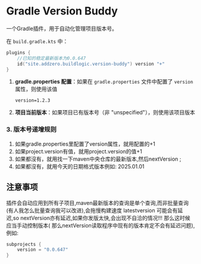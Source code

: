 # Gradle Version Buddy

一个Gradle插件，用于自动化管理项目版本号。

在 `build.gradle.kts` 中：

```kotlin
plugins {
    //已知的稳定最新版本为0.0.647
    id("site.addzero.buildlogic.version-buddy") version "+"
}
```

1. **gradle.properties 配置**：如果在 `gradle.properties` 文件中配置了 `version` 属性，则使用该值
   ```properties
   version=1.2.3
   ```
2. **项目当前版本**：如果项目已有版本号（非 "unspecified"），则使用该项目版本

### 3. 版本号递增规则

1. 如果gradle.properties里配置了version属性，就用配置的+1
2. 如果project.version有值，就用project.version的值+1
3. 如果都沒有，就用找一下maven中央仓库的最新版本,然后nextVersion ;
4. 如果都沒有，就用今天的日期格式版本例如: 2025.01.01

## 注意事项

插件会自动应用到所有子项目,maven最新版本的查询是单个查询,而非批量查询(有人我怎么批量查询我可以改进),会拖慢构建速度
latestversion 可能会有延迟,so nextVersion亦有延迟,如果你发版太快,会出现不自洽的情况!!!  那么这时候应当手动控制版本(
那么nextVersion读取程序中现有的版本肯定不会有延迟问题),例如:

```kotlin
subprojects {
    version = "0.0.647"
}

```

